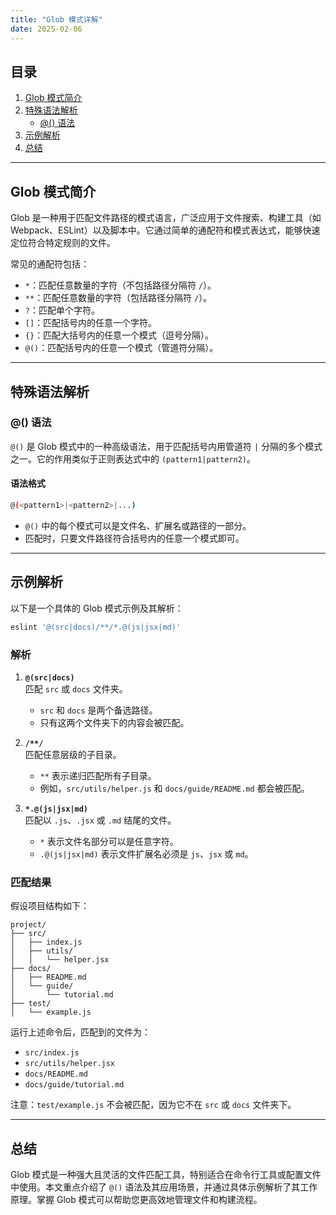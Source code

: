 ```yaml
---
title: "Glob 模式详解"
date: 2025-02-06
---
```


## 目录
1. [Glob 模式简介](#glob-模式简介)
2. [特殊语法解析](#特殊语法解析)
   - [@() 语法](#-语法)
3. [示例解析](#示例解析)
4. [总结](#总结)

---

## Glob 模式简介

Glob 是一种用于匹配文件路径的模式语言，广泛应用于文件搜索、构建工具（如 Webpack、ESLint）以及脚本中。它通过简单的通配符和模式表达式，能够快速定位符合特定规则的文件。

常见的通配符包括：
- `*`：匹配任意数量的字符（不包括路径分隔符 `/`）。
- `**`：匹配任意数量的字符（包括路径分隔符 `/`）。
- `?`：匹配单个字符。
- `[]`：匹配括号内的任意一个字符。
- `{}`：匹配大括号内的任意一个模式（逗号分隔）。
- `@()`：匹配括号内的任意一个模式（管道符分隔）。

---

## 特殊语法解析

### @() 语法

`@()` 是 Glob 模式中的一种高级语法，用于匹配括号内用管道符 `|` 分隔的多个模式之一。它的作用类似于正则表达式中的 `(pattern1|pattern2)`。

#### 语法格式
```bash
@(<pattern1>|<pattern2>|...)
```

- `@()` 中的每个模式可以是文件名、扩展名或路径的一部分。
- 匹配时，只要文件路径符合括号内的任意一个模式即可。

---

## 示例解析

以下是一个具体的 Glob 模式示例及其解析：

```bash
eslint '@(src|docs)/**/*.@(js|jsx|md)'
```

### 解析
1. **`@(src|docs)`**  
   匹配 `src` 或 `docs` 文件夹。  
   - `src` 和 `docs` 是两个备选路径。
   - 只有这两个文件夹下的内容会被匹配。

2. **`/**/`**  
   匹配任意层级的子目录。  
   - `**` 表示递归匹配所有子目录。
   - 例如，`src/utils/helper.js` 和 `docs/guide/README.md` 都会被匹配。

3. **`*.@(js|jsx|md)`**  
   匹配以 `.js`、`.jsx` 或 `.md` 结尾的文件。  
   - `*` 表示文件名部分可以是任意字符。
   - `.@(js|jsx|md)` 表示文件扩展名必须是 `js`、`jsx` 或 `md`。

### 匹配结果
假设项目结构如下：
```
project/
├── src/
│   ├── index.js
│   ├── utils/
│   │   └── helper.jsx
├── docs/
│   ├── README.md
│   └── guide/
│       └── tutorial.md
├── test/
│   └── example.js
```

运行上述命令后，匹配到的文件为：
- `src/index.js`
- `src/utils/helper.jsx`
- `docs/README.md`
- `docs/guide/tutorial.md`

注意：`test/example.js` 不会被匹配，因为它不在 `src` 或 `docs` 文件夹下。

---

## 总结

Glob 模式是一种强大且灵活的文件匹配工具，特别适合在命令行工具或配置文件中使用。本文重点介绍了 `@()` 语法及其应用场景，并通过具体示例解析了其工作原理。掌握 Glob 模式可以帮助您更高效地管理文件和构建流程。